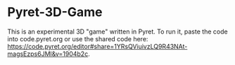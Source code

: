 # Pyret-3D-Game
This is an experimental 3D "game" written in Pyret. To run it, paste the code into code.pyret.org or use the shared code here: https://code.pyret.org/editor#share=1YRsQViuivzLQ9R43NAt-magsEzps6JMl&v=1904b2c.
